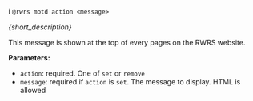 :information_source:️ `@rwrs motd action <message>`

_{short_description}_

This message is shown at the top of every pages on the RWRS website.

**Parameters:**

- `action`: required. One of `set` or `remove`
- `message`: required if `action` is `set`. The message to display. HTML is allowed